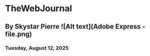 # TheWebJournal
## By Skystar Pierre  ![Alt text](Adobe Express - file.png)

### Tuesday, August 12, 2025




